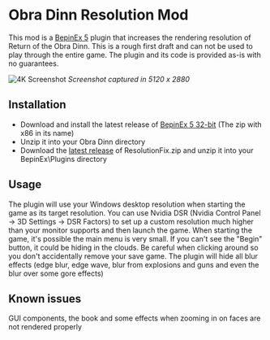 # Obra Dinn Resolution Mod

This mod is a [BepinEx 5](https://github.com/BepInEx/BepInEx) plugin that increases the rendering resolution of Return of the Obra Dinn. This is a rough first draft and can not be used to play through the entire game. The plugin and its code is provided as-is with no guarantees.

![4K Screenshot](https://github.com/awsker/ObraDinnResolution/assets/604653/7a7b4b47-90b7-46e8-9533-e6b01fa35788)
*Screenshot captured in 5120 x 2880*

## Installation
* Download and install the latest release of [BepinEx 5 32-bit](https://github.com/BepInEx/BepInEx/releases) (The zip with x86 in its name)
* Unzip it into your Obra Dinn directory
* Download the [latest release](https://github.com/awsker/ObraDinnResolution/releases) of ResolutionFix.zip and unzip it into your BepinEx\Plugins directory

## Usage
The plugin will use your Windows desktop resolution when starting the game as its target resolution. 
You can use Nvidia DSR (Nvidia Control Panel -> 3D Settings -> DSR Factors) to set up a custom resolution much higher than your monitor supports and then launch the game.
When starting the game, it's possible the main menu is very small. If you can't see the "Begin" button, it could be hiding in the clouds. Be careful when clicking around so you don't accidentally remove your save game.
The plugin will hide all blur effects (edge blur, edge wave, blur from explosions and guns and even the blur over some gore effects)

## Known issues
GUI components, the book and some effects when zooming in on faces are not rendered properly
